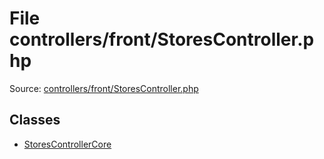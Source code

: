 File controllers/front/StoresController.php
=========

Source: [controllers/front/StoresController.php](https://github.com/PrestaShop/PrestaShop/blob/1.5.0.13/controllers/front/StoresController.php)


Classes
-------

* [StoresControllerCore](class.StoresControllerCore.md)


